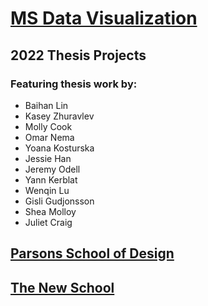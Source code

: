 # [MS Data Visualization](http://www.newschool.edu/parsons/ms-data-visualization/)
## 2022 Thesis Projects

### Featuring thesis work by:

- Baihan Lin
- Kasey Zhuravlev
- Molly Cook
- Omar Nema
- Yoana Kosturska
- Jessie Han
- Jeremy Odell
- Yann Kerblat
- Wenqin Lu
- Gisli Gudjonsson
- Shea Molloy
- Juliet Craig

## [Parsons School of Design](http://www.newschool.edu/parsons/)
## [The New School](http://www.newschool.edu)
